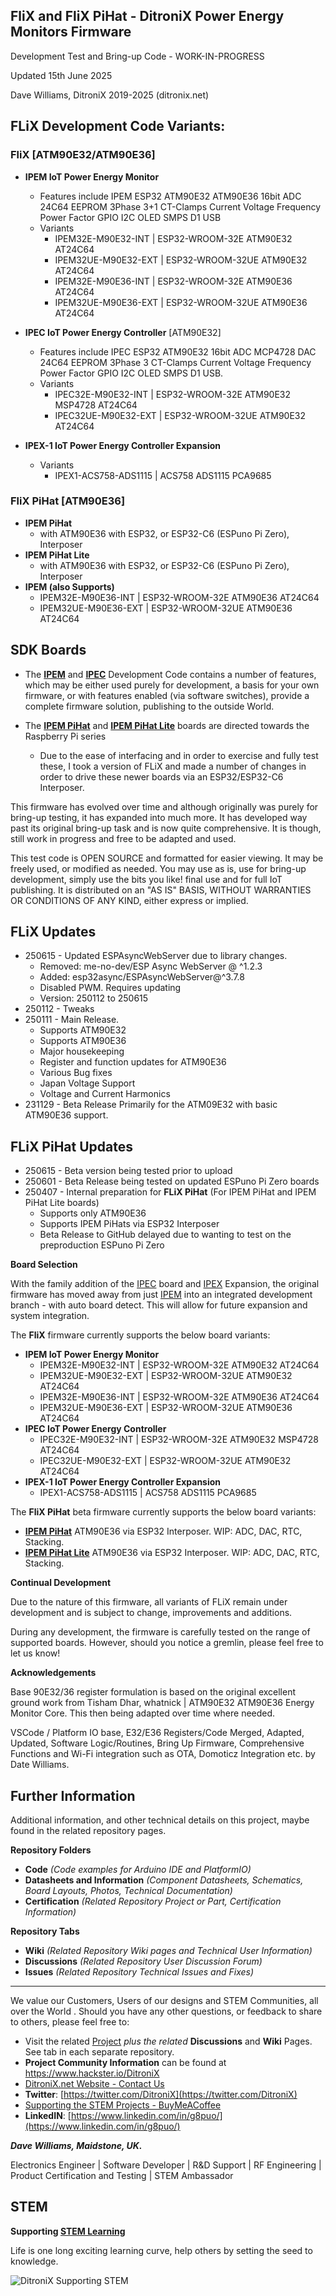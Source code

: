 ## FliX and FliX PiHat - DitroniX Power Energy Monitors Firmware

Development Test and Bring-up Code - WORK-IN-PROGRESS 

Updated 15th June 2025

Dave Williams, DitroniX 2019-2025 (ditronix.net)

## **FLiX Development Code Variants:**

### FliX [ATM90E32/ATM90E36]

 - **IPEM IoT Power Energy Monitor** 

	- Features include IPEM ESP32 ATM90E32 ATM90E36 16bit ADC 24C64 EEPROM 3Phase 3+1 CT-Clamps Current Voltage Frequency Power Factor GPIO I2C OLED SMPS D1 USB
	- Variants
	    -   IPEM32E-M90E32-INT \| ESP32-WROOM-32E ATM90E32 AT24C64
	    -   IPEM32UE-M90E32-EXT \| ESP32-WROOM-32UE ATM90E32 AT24C64
	    -   IPEM32E-M90E36-INT \| ESP32-WROOM-32E ATM90E36 AT24C64
	    -   IPEM32UE-M90E36-EXT \| ESP32-WROOM-32UE ATM90E36 AT24C64

 - **IPEC IoT Power Energy Controller** [ATM90E32]

	- Features include IPEC ESP32 ATM90E32 16bit ADC MCP4728 DAC 24C64 EEPROM 3Phase 3 CT-Clamps Current Voltage Frequency Power Factor GPIO I2C OLED SMPS D1 USB.
	-  Variants
	    -   IPEC32E-M90E32-INT \| ESP32-WROOM-32E ATM90E32 MSP4728 AT24C64
	    -   IPEC32UE-M90E32-EXT \| ESP32-WROOM-32UE ATM90E32 AT24C64

 - **IPEX-1 IoT Power Energy Controller Expansion**

	- Variants
	    -   IPEX1-ACS758-ADS1115 \| ACS758 ADS1115 PCA9685 

### FliX PiHat [ATM90E36]

- **IPEM PiHat** 
	- with ATM90E36 with ESP32, or ESP32-C6 (ESPuno Pi Zero), Interposer
- **IPEM PiHat Lite** 
	- with ATM90E36 with ESP32, or ESP32-C6 (ESPuno Pi Zero), Interposer
- **IPEM (also Supports)** 
	- IPEM32E-M90E36-INT \| ESP32-WROOM-32E ATM90E36 AT24C64
	- IPEM32UE-M90E36-EXT \| ESP32-WROOM-32UE ATM90E36 AT24C64

## SDK Boards

 - The **[IPEM](https://github.com/DitroniX/IPEM-IoT-Power-Energy-Monitor)** and **[IPEC](https://github.com/DitroniX/IPEC-IoT-Power-Energy-Controller)** Development Code contains a number of features, which may be either used purely for development, a basis for your own firmware, or with features enabled (via software switches), provide a complete firmware solution, publishing to the outside World.

 - The **[IPEM PiHat](https://github.com/DitroniX/IPEM-PiHat-IoT-Power-Energy-Monitor)** and **[IPEM PiHat Lite](https://github.com/DitroniX/IPEM-PiHat-IoT-Power-Energy-Monitor)** boards are directed towards the Raspberry Pi series 
	 - Due to the ease of interfacing and in order to exercise and fully test these, I took a version of FLiX and made a number of changes in order to drive these newer boards via an ESP32/ESP32-C6 Interposer. 

This firmware has evolved over time and although originally was purely for bring-up testing, it has expanded into much more. It has developed way past its original bring-up task and is now quite comprehensive.  It is though, still work in progress and free to be adapted and used.

This test code is OPEN SOURCE and formatted for easier viewing. It may be freely used, or modified as needed. You may use as is, use for bring-up development, simply use the bits you like! final use and for full IoT publishing. It is distributed on an "AS IS" BASIS, WITHOUT WARRANTIES OR CONDITIONS OF ANY KIND, either express or implied.

## **FLiX Updates**
  - 250615 - Updated ESPAsyncWebServer due to library changes.
	 -  Removed: me-no-dev/ESP Async WebServer @ ^1.2.3
	 -  Added: esp32async/ESPAsyncWebServer@^3.7.8
	 -  Disabled PWM.  Requires updating
	 -  Version: 250112 to 250615
  - 250112 - Tweaks
  - 250111 - Main  Release.  
	 -  Supports ATM90E32
	 -  Supports ATM90E36
	 -  Major housekeeping
	 -  Register and function updates for ATM90E36
	 -  Various Bug fixes
	 -  Japan Voltage Support
	 -  Voltage and Current Harmonics
  - 231129 - Beta Release Primarily for the ATM09E32 with basic ATM90E36 support.

## **FLiX PiHat Updates**
  - 250615 - Beta version being tested prior to upload
  - 250601 - Beta Release being tested on updated ESPuno Pi Zero boards
  - 250407 - Internal preparation for **FLiX PiHat** (For IPEM PiHat and  IPEM PiHat Lite boards)
	 -  Supports only ATM90E36
	 -  Supports IPEM PiHats via ESP32 Interposer
	 -  Beta Release to GitHub delayed due to wanting to test on the preproduction ESPuno Pi Zero



**Board Selection**

With the family addition of the [IPEC](https://github.com/DitroniX/IPEC-IoT-Power-Energy-Controller) board and [IPEX](https://github.com/DitroniX/IPEX-IoT-Power-Energy-Controller-Expansion-Board) Expansion, the original firmware has moved away from just [IPEM](https://github.com/DitroniX/IPEM-PiHat-IoT-Power-Energy-Monitor) into an integrated development branch - with auto board detect. This will allow for future expansion and system integration.

The **FliX** firmware currently supports the below board variants:

-   **IPEM IoT Power Energy Monitor**
    -   IPEM32E-M90E32-INT \| ESP32-WROOM-32E ATM90E32 AT24C64
    -   IPEM32UE-M90E32-EXT \| ESP32-WROOM-32UE ATM90E32 AT24C64
    -   IPEM32E-M90E36-INT \| ESP32-WROOM-32E ATM90E36 AT24C64
    -   IPEM32UE-M90E36-EXT \| ESP32-WROOM-32UE ATM90E36 AT24C64
-   **IPEC IoT Power Energy Controller**
    -   IPEC32E-M90E32-INT \| ESP32-WROOM-32E ATM90E32 MSP4728 AT24C64
    -   IPEC32UE-M90E32-EXT \| ESP32-WROOM-32UE ATM90E32 AT24C64
-   **IPEX-1 IoT Power Energy Controller Expansion**
    -   IPEX1-ACS758-ADS1115 \| ACS758 ADS1115 PCA9685

The **FliX PiHat** beta firmware currently supports the below board variants:

   -   **[IPEM PiHat](https://github.com/DitroniX/IPEM-PiHat-IoT-Power-Energy-Monitor)** ATM90E36 via ESP32 Interposer.  WIP: ADC, DAC, RTC, Stacking.
   -   **[IPEM PiHat Lite](https://github.com/DitroniX/IPEM-PiHat-IoT-Power-Energy-Monitor)** ATM90E36 via ESP32 Interposer.  WIP: ADC, DAC, RTC, Stacking.

**Continual Development**

Due to the nature of this firmware, all variants of FLiX remain under development and is subject to change, improvements and additions.

During any development, the firmware is carefully tested on the range of supported boards. However, should you notice a gremlin, please feel free to let us know!

**Acknowledgements**

Base 90E32/36 register formulation is based on the original excellent ground work from Tisham Dhar, whatnick \| ATM90E32 ATM90E36 Energy Monitor Core. This then being adapted over time where needed.

VSCode / Platform IO base, E32/E36 Registers/Code Merged, Adapted, Updated, Software Logic/Routines, Bring Up Firmware, Comprehensive Functions and Wi-Fi integration such as OTA, Domoticz Integration etc. by Date Williams.

## **Further Information**

Additional information, and other technical details on this project, maybe found in the related repository pages.

**Repository Folders**

 - **Code** *(Code examples for Arduino  IDE and PlatformIO)*
 -  **Datasheets and Information** *(Component Datasheets, Schematics, Board Layouts, Photos, Technical Documentation)*
 - **Certification** *(Related Repository Project or Part, Certification Information)*

**Repository Tabs**

 - **Wiki** *(Related Repository Wiki pages and Technical User Information)*
 - **Discussions** *(Related Repository User Discussion Forum)*
 - **Issues** *(Related Repository Technical Issues and Fixes)*

***

We value our Customers, Users of our designs and STEM Communities, all over the World . Should you have any other questions, or feedback to share to others, please feel free to:

* Visit the related [Project](https://github.com/DitroniX?tab=repositories) *plus the related* **Discussions** and **Wiki** Pages.  See tab in each separate repository.
* **Project Community Information** can be found at https://www.hackster.io/DitroniX
* [DitroniX.net Website - Contact Us](https://ditronix.net/contact/)
* **Twitter**: [https://twitter.com/DitroniX](https://twitter.com/DitroniX)
* [Supporting the STEM Projects - BuyMeACoffee](https://www.buymeacoffee.com/DitroniX)
*  **LinkedIN**: [https://www.linkedin.com/in/g8puo/](https://www.linkedin.com/in/g8puo/)

***Dave Williams, Maidstone, UK.***

Electronics Engineer | Software Developer | R&D Support | RF Engineering | Product Certification and Testing | STEM Ambassador

## STEM

**Supporting [STEM Learning](https://www.stem.org.uk/)**

Life is one long exciting learning curve, help others by setting the seed to knowledge.

![DitroniX Supporting STEM](https://hackster.imgix.net/uploads/attachments/1606838/stem_ambassador_-_100_volunteer_badge_edxfxlrfbc1_bjdqharfoe1_xbqi2KUcri.png?auto=compress%2Cformat&w=540&fit=max)



